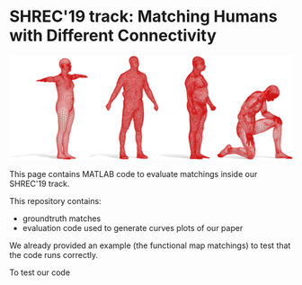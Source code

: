 # SHREC'19 track: Matching Humans with Different Connectivity

![Alt text](/all.png?raw=true "Teaser")

This page contains MATLAB code to evaluate matchings inside our SHREC'19 track.

This repository contains:
- groundtruth matches
- evaluation code used to generate curves plots of our paper

We already provided an example (the functional map matchings) to test that the code runs correctly.

To test our code 

